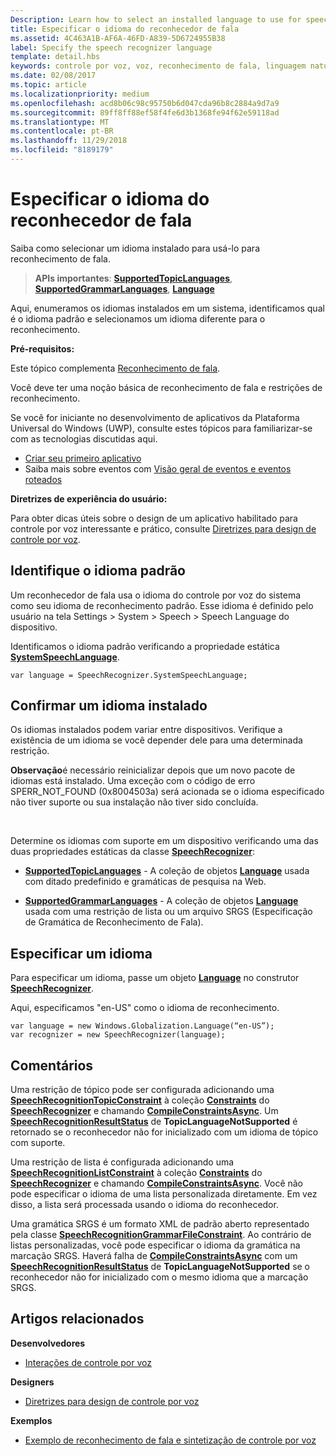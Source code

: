```yaml
---
Description: Learn how to select an installed language to use for speech recognition.
title: Especificar o idioma do reconhecedor de fala
ms.assetid: 4C463A1B-AF6A-46FD-A839-5D6724955B38
label: Specify the speech recognizer language
template: detail.hbs
keywords: controle por voz, voz, reconhecimento de fala, linguagem natural, ditado, entrada, interação do usuário
ms.date: 02/08/2017
ms.topic: article
ms.localizationpriority: medium
ms.openlocfilehash: acd8b06c98c95750b6d047cda96b8c2884a9d7a9
ms.sourcegitcommit: 89ff8ff88ef58f4fe6d3b1368fe94f62e59118ad
ms.translationtype: MT
ms.contentlocale: pt-BR
ms.lasthandoff: 11/29/2018
ms.locfileid: "8189179"
---
```

# <a name="specify-the-speech-recognizer-language"></a>Especificar o idioma do reconhecedor de fala


Saiba como selecionar um idioma instalado para usá-lo para reconhecimento de fala.

> **APIs importantes**: [**SupportedTopicLanguages**](https://msdn.microsoft.com/library/windows/apps/dn653251), [**SupportedGrammarLanguages**](https://msdn.microsoft.com/library/windows/apps/dn653250), [**Language**](https://msdn.microsoft.com/library/windows/apps/br206804)


Aqui, enumeramos os idiomas instalados em um sistema, identificamos qual é o idioma padrão e selecionamos um idioma diferente para o reconhecimento.

**Pré-requisitos:**

Este tópico complementa [Reconhecimento de fala](speech-recognition.md).

Você deve ter uma noção básica de reconhecimento de fala e restrições de reconhecimento.

Se você for iniciante no desenvolvimento de aplicativos da Plataforma Universal do Windows (UWP), consulte estes tópicos para familiarizar-se com as tecnologias discutidas aqui.

-   [Criar seu primeiro aplicativo](https://msdn.microsoft.com/library/windows/apps/bg124288)
-   Saiba mais sobre eventos com [Visão geral de eventos e eventos roteados](https://msdn.microsoft.com/library/windows/apps/mt185584)

**Diretrizes de experiência do usuário:**

Para obter dicas úteis sobre o design de um aplicativo habilitado para controle por voz interessante e prático, consulte [Diretrizes para design de controle por voz](https://msdn.microsoft.com/library/windows/apps/dn596121).

## <a name="identify-the-default-language"></a>Identifique o idioma padrão


Um reconhecedor de fala usa o idioma do controle por voz do sistema como seu idioma de reconhecimento padrão. Esse idioma é definido pelo usuário na tela Settings &gt; System &gt; Speech &gt; Speech Language do dispositivo.

Identificamos o idioma padrão verificando a propriedade estática [**SystemSpeechLanguage**](https://msdn.microsoft.com/library/windows/apps/dn653252).

```CSharp
var language = SpeechRecognizer.SystemSpeechLanguage; 
```

## <a name="confirm-an-installed-language"></a>Confirmar um idioma instalado


Os idiomas instalados podem variar entre dispositivos. Verifique a existência de um idioma se você depender dele para uma determinada restrição.

**Observação**é necessário reinicializar depois que um novo pacote de idiomas está instalado. Uma exceção com o código de erro SPERR\_NOT\_FOUND (0x8004503a) será acionada se o idioma especificado não tiver suporte ou sua instalação não tiver sido concluída.

 

Determine os idiomas com suporte em um dispositivo verificando uma das duas propriedades estáticas da classe [**SpeechRecognizer**](https://msdn.microsoft.com/library/windows/apps/dn653226):

-   [**SupportedTopicLanguages**](https://msdn.microsoft.com/library/windows/apps/dn653251) - A coleção de objetos [**Language**](https://msdn.microsoft.com/library/windows/apps/br206804) usada com ditado predefinido e gramáticas de pesquisa na Web.

-   [**SupportedGrammarLanguages**](https://msdn.microsoft.com/library/windows/apps/dn653250) - A coleção de objetos [**Language**](https://msdn.microsoft.com/library/windows/apps/br206804) usada com uma restrição de lista ou um arquivo SRGS (Especificação de Gramática de Reconhecimento de Fala).

## <a name="specify-a-language"></a>Especificar um idioma


Para especificar um idioma, passe um objeto [**Language**](https://msdn.microsoft.com/library/windows/apps/br206804) no construtor [**SpeechRecognizer**](https://msdn.microsoft.com/library/windows/apps/dn653226).

Aqui, especificamos "en-US" como o idioma de reconhecimento.


```CSharp
var language = new Windows.Globalization.Language(“en-US”); 
var recognizer = new SpeechRecognizer(language); 
```

## <a name="remarks"></a>Comentários


Uma restrição de tópico pode ser configurada adicionando uma [**SpeechRecognitionTopicConstraint**](https://msdn.microsoft.com/library/windows/apps/dn631446) à coleção [**Constraints**](https://msdn.microsoft.com/library/windows/apps/dn653241) do [**SpeechRecognizer**](https://msdn.microsoft.com/library/windows/apps/dn653226) e chamando [**CompileConstraintsAsync**](https://msdn.microsoft.com/library/windows/apps/dn653240). Um [**SpeechRecognitionResultStatus**](https://msdn.microsoft.com/library/windows/apps/dn631433) de **TopicLanguageNotSupported** é retornado se o reconhecedor não for inicializado com um idioma de tópico com suporte.

Uma restrição de lista é configurada adicionando uma [**SpeechRecognitionListConstraint**](https://msdn.microsoft.com/library/windows/apps/dn631421) à coleção [**Constraints**](https://msdn.microsoft.com/library/windows/apps/dn653241) do [**SpeechRecognizer**](https://msdn.microsoft.com/library/windows/apps/dn653226) e chamando [**CompileConstraintsAsync**](https://msdn.microsoft.com/library/windows/apps/dn653240). Você não pode especificar o idioma de uma lista personalizada diretamente. Em vez disso, a lista será processada usando o idioma do reconhecedor.

Uma gramática SRGS é um formato XML de padrão aberto representado pela classe [**SpeechRecognitionGrammarFileConstraint**](https://msdn.microsoft.com/library/windows/apps/dn631412). Ao contrário de listas personalizadas, você pode especificar o idioma da gramática na marcação SRGS. Haverá falha de [**CompileConstraintsAsync**](https://msdn.microsoft.com/library/windows/apps/dn653240) com um [**SpeechRecognitionResultStatus**](https://msdn.microsoft.com/library/windows/apps/dn631433) de **TopicLanguageNotSupported** se o reconhecedor não for inicializado com o mesmo idioma que a marcação SRGS.

## <a name="related-articles"></a>Artigos relacionados

**Desenvolvedores**

* [Interações de controle por voz](speech-interactions.md)

**Designers**

* [Diretrizes para design de controle por voz](https://msdn.microsoft.com/library/windows/apps/dn596121)

**Exemplos**

* [Exemplo de reconhecimento de fala e sintetização de controle por voz](http://go.microsoft.com/fwlink/p/?LinkID=619897)
 

 




